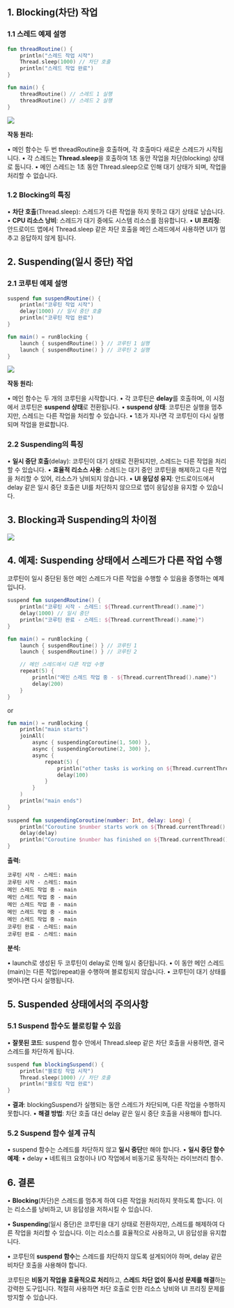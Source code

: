 
## **1. Blocking(차단) 작업**

### **1.1 스레드 예제 설명**

  
```kotlin
fun threadRoutine() {
    println("스레드 작업 시작")
    Thread.sleep(1000) // 차단 호출
    println("스레드 작업 완료")
}

fun main() {
    threadRoutine() // 스레드 1 실행
    threadRoutine() // 스레드 2 실행
}
```

![](www.udemy.com_course_coroutines-on-android_learn_lecture_20882530.png)

**작동 원리:**

• 메인 함수는 두 번 threadRoutine을 호출하며, 각 호출마다 새로운 스레드가 시작됩니다.
• 각 스레드는 **Thread.sleep**을 호출하여 1초 동안 작업을 차단(blocking) 상태로 둡니다.
• 메인 스레드는 1초 동안 Thread.sleep으로 인해 대기 상태가 되며, 작업을 처리할 수 없습니다.

### **1.2 Blocking의 특징**

• **차단 호출**(Thread.sleep): 스레드가 다른 작업을 하지 못하고 대기 상태로 남습니다.
• **CPU 리소스 낭비**: 스레드가 대기 중에도 시스템 리소스를 점유합니다.
• **UI 프리징**: 안드로이드 앱에서 Thread.sleep 같은 차단 호출을 메인 스레드에서 사용하면 UI가 멈추고 응답하지 않게 됩니다.

  
## **2. Suspending(일시 중단) 작업**

### **2.1 코루틴 예제 설명**


```kotlin
suspend fun suspendRoutine() {
    println("코루틴 작업 시작")
    delay(1000) // 일시 중단 호출
    println("코루틴 작업 완료")
}

fun main() = runBlocking {
    launch { suspendRoutine() } // 코루틴 1 실행
    launch { suspendRoutine() } // 코루틴 2 실행
}
```

  
![](www.udemy.com_course_coroutines-on-android_learn_lecture_20882530%20(1).png)


**작동 원리:**

• 메인 함수는 두 개의 코루틴을 시작합니다.
• 각 코루틴은 **delay**를 호출하며, 이 시점에서 코루틴은 **suspend 상태**로 전환됩니다.
• **suspend 상태**: 코루틴은 실행을 멈추지만, 스레드는 다른 작업을 처리할 수 있습니다.
• 1초가 지나면 각 코루틴이 다시 실행되며 작업을 완료합니다.

### **2.2 Suspending의 특징**

• **일시 중단 호출**(delay): 코루틴이 대기 상태로 전환되지만, 스레드는 다른 작업을 처리할 수 있습니다.
• **효율적 리소스 사용**: 스레드는 대기 중인 코루틴을 해제하고 다른 작업을 처리할 수 있어, 리소스가 낭비되지 않습니다.
• **UI 응답성 유지**: 안드로이드에서 delay 같은 일시 중단 호출은 UI를 차단하지 않으므로 앱이 응답성을 유지할 수 있습니다.

  

## **3. Blocking과 Suspending의 차이점**

![](Pasted%20image%2020250102162859.png)

## **4. 예제: Suspending 상태에서 스레드가 다른 작업 수행**

  

코루틴이 일시 중단된 동안 메인 스레드가 다른 작업을 수행할 수 있음을 증명하는 예제입니다.

  
```kotlin
suspend fun suspendRoutine() {
    println("코루틴 시작 - 스레드: ${Thread.currentThread().name}")
    delay(1000) // 일시 중단
    println("코루틴 완료 - 스레드: ${Thread.currentThread().name}")
}

fun main() = runBlocking {
    launch { suspendRoutine() } // 코루틴 1
    launch { suspendRoutine() } // 코루틴 2

    // 메인 스레드에서 다른 작업 수행
    repeat(5) {
        println("메인 스레드 작업 중 - ${Thread.currentThread().name}")
        delay(200)
    }
}
```

or

```kotlin
fun main() = runBlocking {  
    println("main starts")  
    joinAll(  
        async { suspendingCoroutine(1, 500) },  
        async { suspendingCoroutine(2, 300) },  
        async {  
            repeat(5) {  
                println("other tasks is working on ${Thread.currentThread().name}")  
                delay(100)  
            }  
        }  
    )  
    println("main ends")  
}  
  
suspend fun suspendingCoroutine(number: Int, delay: Long) {  
    println("Coroutine $number starts work on ${Thread.currentThread().name}")  
    delay(delay)  
    println("Coroutine $number has finished on ${Thread.currentThread().name}")  
}
```
  
**출력:**

```
코루틴 시작 - 스레드: main
코루틴 시작 - 스레드: main
메인 스레드 작업 중 - main
메인 스레드 작업 중 - main
메인 스레드 작업 중 - main
메인 스레드 작업 중 - main
메인 스레드 작업 중 - main
코루틴 완료 - 스레드: main
코루틴 완료 - 스레드: main
```
  

**분석:**

• launch로 생성된 두 코루틴이 delay로 인해 일시 중단됩니다.
• 이 동안 메인 스레드(main)는 다른 작업(repeat)을 수행하며 블로킹되지 않습니다.
• 코루틴이 대기 상태를 벗어나면 다시 실행됩니다.

## **5. Suspended 상태에서의 주의사항**

### **5.1 Suspend 함수도 블로킹할 수 있음**

• **잘못된 코드**: suspend 함수 안에서 Thread.sleep 같은 차단 호출을 사용하면, 결국 스레드를 차단하게 됩니다.

```kotlin
suspend fun blockingSuspend() {
    println("블로킹 작업 시작")
    Thread.sleep(1000) // 차단 호출
    println("블로킹 작업 완료")
}
```

• **결과**: blockingSuspend가 실행되는 동안 스레드가 차단되며, 다른 작업을 수행하지 못합니다.
• **해결 방법**: 차단 호출 대신 delay 같은 일시 중단 호출을 사용해야 합니다.

### **5.2 Suspend 함수 설계 규칙**

• suspend 함수는 스레드를 차단하지 않고 **일시 중단**만 해야 합니다.
• **일시 중단 함수 예제**:
	• delay
	• 네트워크 요청이나 I/O 작업에서 비동기로 동작하는 라이브러리 함수.

## **6. 결론**

• **Blocking**(차단)은 스레드를 멈추게 하여 다른 작업을 처리하지 못하도록 합니다. 이는 리소스를 낭비하고, UI 응답성을 저하시킬 수 있습니다.

• **Suspending**(일시 중단)은 코루틴을 대기 상태로 전환하지만, 스레드를 해제하여 다른 작업을 처리할 수 있습니다. 이는 리소스를 효율적으로 사용하고, UI 응답성을 유지합니다.

• 코루틴의 **suspend 함수**는 스레드를 차단하지 않도록 설계되어야 하며, delay 같은 비차단 호출을 사용해야 합니다.

코루틴은 **비동기 작업을 효율적으로 처리**하고, **스레드 차단 없이 동시성 문제를 해결**하는 강력한 도구입니다. 적절히 사용하면 차단 호출로 인한 리소스 낭비와 UI 프리징 문제를 방지할 수 있습니다.